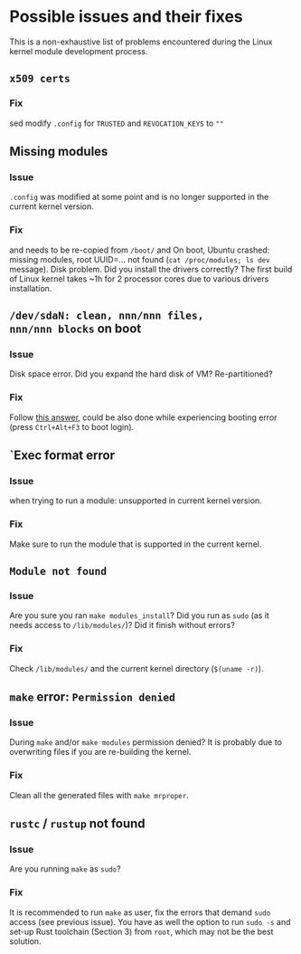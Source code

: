 # Possible issues and their fixes
This is a non-exhaustive list of problems encountered during the Linux kernel module development process.

## `x509 certs`
### Fix
sed modify `.config` for `TRUSTED` and `REVOCATION_KEYS` to `""`

## Missing modules
### Issue
`.config` was modified at some point and is no longer supported in the current kernel version. 
### Fix
and needs to be re-copied from `/boot/` and 
On boot, Ubuntu crashed: missing modules, root UUID=... not found (`cat /proc/modules; ls dev` message). Disk problem. Did you install the drivers correctly? The first build of Linux kernel takes ~1h for 2 processor cores due to various drivers installation.

## `/dev/sdaN: clean, nnn/nnn files, nnn/nnn blocks` on boot
### Issue
Disk space error. Did you expand the hard disk of VM? Re-partitioned?
### Fix
Follow [this answer](https://unix.stackexchange.com/a/610154), could be also done while experiencing booting error (press `Ctrl+Alt+F3` to boot login).

## `Exec format error
### Issue
when trying to run a module: unsupported in current kernel version.
### Fix
Make sure to run the module that is supported in the current kernel.

## `Module not found`
### Issue
Are you sure you ran `make modules_install`? Did you run as `sudo` (as it needs access to `/lib/modules/`)? Did it finish without errors?
### Fix
Check `/lib/modules/` and the current kernel directory (`$(uname -r)`).

## `make` error: `Permission denied`
### Issue
During `make` and/or `make modules` permission denied? It is probably due to overwriting files if you are re-building the kernel.
### Fix
Clean all the generated files with `make mrproper`.

## `rustc` / `rustup` not found
### Issue
Are you running `make` as `sudo`?
### Fix
It is recommended to run `make` as user, fix the errors that demand `sudo` access (see previous issue). You have as well the option to run `sudo -s` and set-up Rust toolchain (Section 3) from `root`, which may not be the best solution.